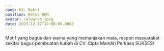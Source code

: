 ```yaml
---
name: HJ. Bakri
position: Ketua DKM
avatar: /alwaroh.jpeg
date: 2023-12-17T17:00:00.000Z
---
```


Motif yang bagus dan warna yang memanjakan mata, respon masyarakat sekitar bagus pembuatan kubah di CV. Cipta Mandiri Perkasa SUKSES!
